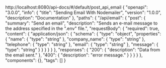 http://localhost:8080/api-docs/#/default/post_api_email
{
    "openapi": "3.0.0",
    "info": {
        "title": "Sending Email With Nodemailer",
        "version": "1.0.0",
        "description": "Documentation"
    },
    "paths": {
        "/api/email": {
            "post": {
                "summary": "Send an email",
                "description": "Sends an e-mail message to the address specified in the \".env\" file.",
                "requestBody": {
                    "required": true,
                    "content": {
                        "application/json": {
                            "schema": {
                                "type": "object",
                                "properties": {
                                    "name": {
                                        "type": "string"
                                    },
                                    "company_name": {
                                        "type": "string"
                                    },
                                    "telephone": {
                                        "type": "string"
                                    },
                                    "email": {
                                        "type": "string"
                                    },
                                    "message": {
                                        "type": "string"
                                    }
                                }
                            }
                        }
                    }
                },
                "responses": {
                    "200": {
                        "description": "Data from the email sent."
                    },
                    "400": {
                        "description": "error message."
                    }
                }
            }
        }
    },
    "components": {},
    "tags": []
}